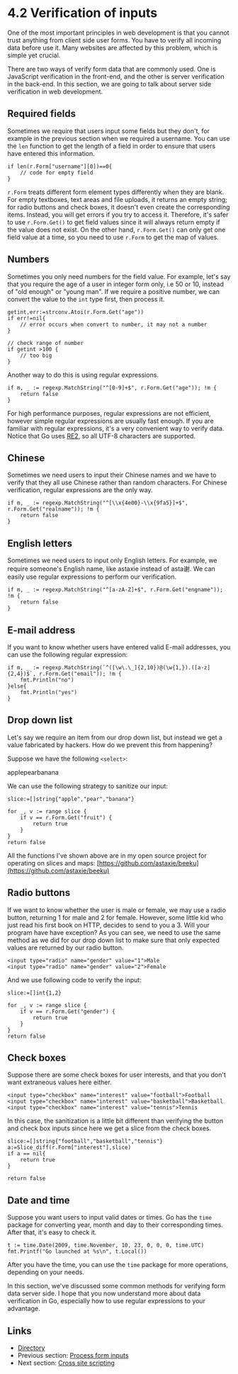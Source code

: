 # 4.2 Verification of inputs

One of the most important principles in web development is that you cannot trust anything from client side user forms. You have to verify all incoming data before use it. Many websites are affected by this problem, which is simple yet crucial.

There are two ways of verify form data that are commonly used. One is JavaScript verification in the front-end, and the other is server verification in the back-end. In this section, we are going to talk about server side verification in web development.

## Required fields

Sometimes we require that users input some fields but they don't, for example in the previous section when we required a username. You can use the `len` function to get the length of a field in order to ensure that users have entered this information.

```text
if len(r.Form["username"][0])==0{
    // code for empty field
}
```

`r.Form` treats different form element types differently when they are blank. For empty textboxes, text areas and file uploads, it returns an empty string; for radio buttons and check boxes, it doesn't even create the corresponding items. Instead, you will get errors if you try to access it. Therefore, it's safer to use `r.Form.Get()` to get field values since it will always return empty if the value does not exist. On the other hand, `r.Form.Get()` can only get one field value at a time, so you need to use `r.Form` to get the map of values.

## Numbers

Sometimes you only need numbers for the field value. For example, let's say that you require the age of a user in integer form only, i.e 50 or 10, instead of "old enough" or "young man". If we require a positive number, we can convert the value to the `int` type first, then process it.

```text
getint,err:=strconv.Atoi(r.Form.Get("age"))
if err!=nil{
    // error occurs when convert to number, it may not a number
}

// check range of number
if getint >100 {
    // too big
}
```

Another way to do this is using regular expressions.

```text
if m, _ := regexp.MatchString("^[0-9]+$", r.Form.Get("age")); !m {
    return false
}
```

For high performance purposes, regular expressions are not efficient, however simple regular expressions are usually fast enough. If you are familiar with regular expressions, it's a very convenient way to verify data. Notice that Go uses [RE2](http://code.google.com/p/re2/wiki/Syntax), so all UTF-8 characters are supported.

## Chinese

Sometimes we need users to input their Chinese names and we have to verify that they all use Chinese rather than random characters. For Chinese verification, regular expressions are the only way.

```text
if m, _ := regexp.MatchString("^[\\x{4e00}-\\x{9fa5}]+$", r.Form.Get("realname")); !m {
    return false
}
```

## English letters

Sometimes we need users to input only English letters. For example, we require someone's English name, like astaxie instead of asta谢. We can easily use regular expressions to perform our verification.

```text
if m, _ := regexp.MatchString("^[a-zA-Z]+$", r.Form.Get("engname")); !m {
    return false
}
```

## E-mail address

If you want to know whether users have entered valid E-mail addresses, you can use the following regular expression:

```text
if m, _ := regexp.MatchString(`^([\w\.\_]{2,10})@(\w{1,}).([a-z]{2,4})$`, r.Form.Get("email")); !m {
    fmt.Println("no")
}else{
    fmt.Println("yes")
}
```

## Drop down list

Let's say we require an item from our drop down list, but instead we get a value fabricated by hackers. How do we prevent this from happening?

Suppose we have the following `<select>`:

applepearbanana

We can use the following strategy to sanitize our input:

```text
slice:=[]string{"apple","pear","banana"}

for _, v := range slice {
    if v == r.Form.Get("fruit") {
        return true
    }
}
return false
```

All the functions I've shown above are in my open source project for operating on slices and maps: [https://github.com/astaxie/beeku](https://github.com/astaxie/beeku)

## Radio buttons

If we want to know whether the user is male or female, we may use a radio button, returning 1 for male and 2 for female. However, some little kid who just read his first book on HTTP, decides to send to you a 3. Will your program have have exception? As you can see, we need to use the same method as we did for our drop down list to make sure that only expected values are returned by our radio button.

```text
<input type="radio" name="gender" value="1">Male
<input type="radio" name="gender" value="2">Female
```

And we use following code to verify the input:

```text
slice:=[]int{1,2}

for _, v := range slice {
    if v == r.Form.Get("gender") {
        return true
    }
}
return false
```

## Check boxes

Suppose there are some check boxes for user interests, and that you don't want extraneous values here either.

```text
<input type="checkbox" name="interest" value="football">Football
<input type="checkbox" name="interest" value="basketball">Basketball
<input type="checkbox" name="interest" value="tennis">Tennis
```

In this case, the sanitization is a little bit different than verifying the button and check box inputs since here we get a slice from the check boxes.

```text
slice:=[]string{"football","basketball","tennis"}
a:=Slice_diff(r.Form["interest"],slice)
if a == nil{
    return true
}

return false 
```

## Date and time

Suppose you want users to input valid dates or times. Go has the `time` package for converting year, month and day to their corresponding times. After that, it's easy to check it.

```text
t := time.Date(2009, time.November, 10, 23, 0, 0, 0, time.UTC)
fmt.Printf("Go launched at %s\n", t.Local())
```

After you have the time, you can use the `time` package for more operations, depending on your needs.

In this section, we've discussed some common methods for verifying form data server side. I hope that you now understand more about data verification in Go, especially how to use regular expressions to your advantage.

## Links

* [Directory](preface.md)
* Previous section: [Process form inputs](04.1.md)
* Next section: [Cross site scripting](04.3.md)

